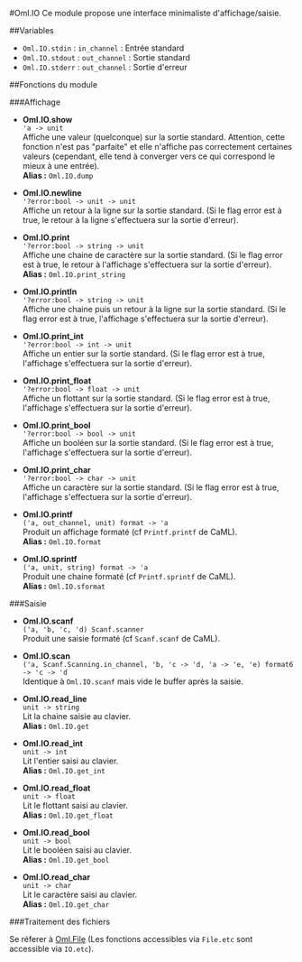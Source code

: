 #Oml.IO
Ce module propose une interface minimaliste d'affichage/saisie. 

##Variables 

*    `Oml.IO.stdin` : `in_channel` : Entrée standard  
*    `Oml.IO.stdout` : `out_channel` : Sortie standard
*    `Oml.IO.stderr` : `out_channel` : Sortie d'erreur

##Fonctions du module

###Affichage

*    **Oml.IO.show**  
     `'a -> unit`  
     Affiche une valeur (quelconque) sur la sortie standard. Attention, cette fonction n'est pas "parfaite" et elle n'affiche pas correctement certaines valeurs (cependant, elle tend à converger vers ce qui correspond le mieux à une entrée).  
    **Alias :** `Oml.IO.dump`


*    **Oml.IO.newline**  
     `'?error:bool -> unit -> unit`  
     Affiche un retour à la ligne sur la sortie standard. (Si le flag error est à true, le retour à la ligne s'effectuera sur la sortie d'erreur).


*    **Oml.IO.print**  
     `'?error:bool -> string -> unit`  
     Affiche une chaine de caractère sur la sortie standard. (Si le flag error est à true, le retour à l'affichage s'effectuera sur la sortie d'erreur).  
    **Alias :** `Oml.IO.print_string`


*    **Oml.IO.println**  
     `'?error:bool -> string -> unit`  
     Affiche une chaine puis un retour à la ligne sur la sortie standard. (Si le flag error est à true, l'affichage s'effectuera sur la sortie d'erreur).


*    **Oml.IO.print_int**  
     `'?error:bool -> int -> unit`  
     Affiche un entier sur la sortie standard. (Si le flag error est à true, l'affichage s'effectuera sur la sortie d'erreur).


*    **Oml.IO.print_float**  
     `'?error:bool -> float -> unit`  
     Affiche un flottant sur la sortie standard. (Si le flag error est à true, l'affichage s'effectuera sur la sortie d'erreur).


*    **Oml.IO.print_bool**  
     `'?error:bool -> bool -> unit`  
     Affiche un booléen sur la sortie standard. (Si le flag error est à true, l'affichage s'effectuera sur la sortie d'erreur).


*    **Oml.IO.print_char**  
     `'?error:bool -> char -> unit`  
     Affiche un caractère sur la sortie standard. (Si le flag error est à true, l'affichage s'effectuera sur la sortie d'erreur).


*    **Oml.IO.printf**  
     `('a, out_channel, unit) format -> 'a`  
     Produit un affichage formaté (cf `Printf.printf` de CaML).  
     **Alias :** `Oml.IO.format`


*    **Oml.IO.sprintf**  
     `('a, unit, string) format -> 'a`  
     Produit une chaine formaté (cf `Printf.sprintf` de CaML).  
     **Alias :** `Oml.IO.sformat`


###Saisie

*    **Oml.IO.scanf**  
     `('a, 'b, 'c, 'd) Scanf.scanner`  
     Produit une saisie formaté (cf `Scanf.scanf` de CaML).  


*    **Oml.IO.scan**  
     `('a, Scanf.Scanning.in_channel, 'b, 'c -> 'd, 'a -> 'e, 'e) format6 -> 'c -> 'd`  
     Identique à `Oml.IO.scanf` mais vide le buffer après la saisie.  


*    **Oml.IO.read_line**  
     `unit -> string`  
     Lit la chaine saisie au clavier.  
     **Alias :** `Oml.IO.get`


*    **Oml.IO.read_int**  
     `unit -> int`  
     Lit l'entier saisi au clavier.  
     **Alias :** `Oml.IO.get_int`

*    **Oml.IO.read_float**  
     `unit -> float`  
     Lit le flottant saisi au clavier.  
     **Alias :** `Oml.IO.get_float`


*    **Oml.IO.read_bool**  
     `unit -> bool`  
     Lit le booléen saisi au clavier.  
     **Alias :** `Oml.IO.get_bool`


*    **Oml.IO.read_char**  
     `unit -> char`  
     Lit le caractère saisi au clavier.  
     **Alias :** `Oml.IO.get_char`

###Traitement des fichiers

Se réferer à [Oml.File](https://github.com/nukiFW/Oml/blob/master/doc/file.md) (Les fonctions accessibles via `File.etc` sont accessible via `IO.etc`).